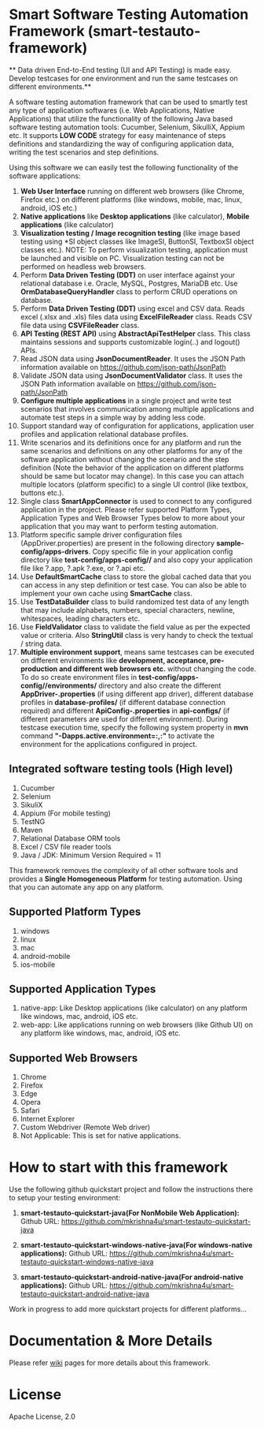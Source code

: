 # Smart Software Testing Automation Framework (smart-testauto-framework)
** Data driven End-to-End testing (UI and API Testing) is made easy. Develop testcases for one environment and run the same testcases on different environments.**

A software testing automation framework that can be used to smartly test any type of application softwares (i.e. Web Applications, Native Applications) that utilize the functionality of the following Java based software testing automation tools: Cucumber, Selenium, SikulliX, Appium etc. It supports **LOW CODE** strategy for easy maintenance of steps definitions and standardizing the way of configuring application data, writing the test scenarios and step definitions.

Using this software we can easily test the following functionality of the software applications:

1.  **Web User Interface** running on different web browsers (like Chrome, Firefox etc.) on different platforms (like windows, mobile, mac, linux, android, iOS etc.)
2.  **Native applications** like **Desktop applications** (like calculator), **Mobile applications** (like calculator)
3.  **Visualization testing / Image recognition testing** (like image based testing using *SI object classes like ImageSI, ButtonSI, TextboxSI object classes etc.). NOTE: To perform visualization testing, application must be launched and visible on PC. Visualization testing can not be performed on headless web browsers.
4.  Perform **Data Driven Testing (DDT)** on user interface against your relational database i.e. Oracle, MySQL, Postgres, MariaDB etc. Use **OrmDatabaseQueryHandler** class to perform CRUD operations on database.
5.  Perform **Data Driven Testing (DDT)** using excel and CSV data. Reads excel (.xlsx and .xls) files data using **ExcelFileReader** class. Reads CSV file data using **CSVFileReader** class.
6.  **API Testing (REST API)** using **AbstractApiTestHelper** class. This class maintains sessions and supports customizable login(..) and logout() APIs.
7.  Read JSON data using **JsonDocumentReader**. It uses the JSON Path information available on https://github.com/json-path/JsonPath
8. Validate JSON data using **JsonDocumentValidator** class. It uses the JSON Path information available on https://github.com/json-path/JsonPath
9. **Configure multiple applications** in a single project and write test scenarios that involves communication among multiple applications and automate test steps in a simple way by adding less code.
10. Support standard way of configuration for applications, application user profiles and application relational database profiles.
11. Write scenarios and its definitions once for any platform and run the same scenarios and definitions on any other platforms for any of the software application without changing the scenario and the step definition (Note the behavior of the application on different platforms should be same but locator may change). In this case you can attach multiple locators (platform specific) to a single UI control (like textbox, buttons etc.).
12. Single class **SmartAppConnector** is used to connect to any configured application in the project. Please refer supported Platform Types, Application Types and Web Browser Types below to more about your application that you may want to perform testing automation.
13. Platform specific sample driver configuration files (AppDriver.properties) are present in the following directory **sample-config/apps-drivers**. Copy specific file in your application config directory like **test-config/apps-config/<app-name>/** and also copy your application file like ?.app, ?.apk ?.exe, or ?.api etc.
14. Use **DefaultSmartCache** class to store the global cached data that you can access in any step definition or test case. You can also be able to implement your own cache using **SmartCache** class.
15. Use **TestDataBuilder** class to build randomized test data of any length that may include alphabets, numbers, special characters, newline, whitespaces, leading characters etc.
16. Use **FieldValidator** class to validate the field value as per the expected value or criteria. Also **StringUtil** class is very handy to check the textual / string data.
17. **Multiple environment support**, means same testcases can be executed on different environments like **development, acceptance, pre-production and different web browsers etc.** without changing the code. To do so create environment files in **test-config/apps-config/<app-name>/environments/** directory and also create the different **AppDriver-<env-name>.properties** (if using different app driver), different database profiles in **database-profiles/** (if different database connection required) and different **ApiConfig-<env-name>.properties** in **api-configs/** (if different parameters are used for different environment). During testcase execution time, specify the following system property in **mvn** command **"-Dapps.active.environment=<app-name1>:<environment-name>,<app-name2>:<environment-name>"** to activate the environment for the applications configured in project.

## Integrated software testing tools (High level)
1. Cucumber
2. Selenium
3. SikuliX
4. Appium (For mobile testing)
5. TestNG
6. Maven
7. Relational Database ORM tools
8. Excel / CSV file reader tools
9. Java / JDK: Minimum Version Required = 11
 
This framework removes the complexity of all other software tools and provides a **Single Homogeneous Platform** for testing automation. Using that you can automate any app on any platform.
  
## Supported Platform Types
1. windows
2. linux
3. mac
4. android-mobile
5. ios-mobile

## Supported Application Types
1. native-app: Like Desktop applications (like calculator) on any platform like windows, mac, android, iOS etc.
2. web-app: Like applications running on web browsers (like Github UI) on any platform like windows, mac, android, iOS etc.

## Supported Web Browsers
1.  Chrome
2.  Firefox
3.  Edge
4.  Opera
5.  Safari
6.  Internet Explorer
7.  Custom Webdriver (Remote Web driver)
8.  Not Applicable: This is set for native applications.

# How to start with this framework
Use the following github quickstart project and follow the instructions there to setup your testing environment:
1. **smart-testauto-quickstart-java(For NonMobile Web Application):** Github URL: <https://github.com/mkrishna4u/smart-testauto-quickstart-java>

2. **smart-testauto-quickstart-windows-native-java(For windows-native applications):** Github URL: <https://github.com/mkrishna4u/smart-testauto-quickstart-windows-native-java>

3. **smart-testauto-quickstart-android-native-java(For android-native applications):** Github URL: <https://github.com/mkrishna4u/smart-testauto-quickstart-android-native-java>

Work in progress to add more quickstart projects for different platforms...

# Documentation & More Details
Please refer <a href="https://github.com/mkrishna4u/smart-testauto-framework/wiki">wiki</a> pages for more details about this framework.

# License
Apache License, 2.0
